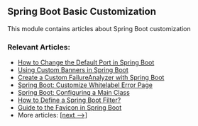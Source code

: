 ## Spring Boot Basic Customization

This module contains articles about Spring Boot customization

### Relevant Articles:

 - [How to Change the Default Port in Spring Boot](https://www.baeldung.com/spring-boot-change-port)
 - [Using Custom Banners in Spring Boot](https://www.baeldung.com/spring-boot-custom-banners)
 - [Create a Custom FailureAnalyzer with Spring Boot](https://www.baeldung.com/spring-boot-failure-analyzer)
 - [Spring Boot: Customize Whitelabel Error Page](https://www.baeldung.com/spring-boot-custom-error-page)
 - [Spring Boot: Configuring a Main Class](https://www.baeldung.com/spring-boot-main-class)
 - [How to Define a Spring Boot Filter?](https://www.baeldung.com/spring-boot-add-filter)
 - [Guide to the Favicon in Spring Boot](https://www.baeldung.com/spring-boot-favicon)
 - More articles: [[next -->]](/spring-boot-modules/spring-boot-basic-customization-2)
